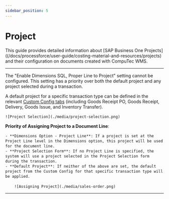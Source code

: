 ```yaml
---
sidebar_position: 5
---
```


# Project

This guide provides detailed information about [SAP Business One Projects]((/docs/processforce/user-guide/costing-material-and-resources/projects) and their configuration on documents created with CompuTec WMS.

---

The "Enable Dimensions SQL, Proper Line to Project" setting cannot be configured. This setting has a priority over both the default project and any project selected during a transaction.

A default project for a specific transaction type can be defined in the relevant [Custom Config tabs](../administrator-guide/custom-configuration/overview.md) (including Goods Receipt PO, Goods Receipt, Delivery, Goods Issue, and Inventory Transfer).

    ![Project Selection](./media/project-selection.png)

**Priority of Assigning Project to a Document Line**:

    - **Dimensions Option - Project Line**: If a project is set at the Project Line level in the Dimensions option, this project will be used for the document line.
    - **Project Selection Form**: If no Project Line is specified, the system will use a project selected in the Project Selection form during the transaction.
    - **Default Project**: If neither of the above are set, the default project from the Custom Config for that specific transaction type will be applied.

        ![Assigning Project](./media/sales-order.png)

---
